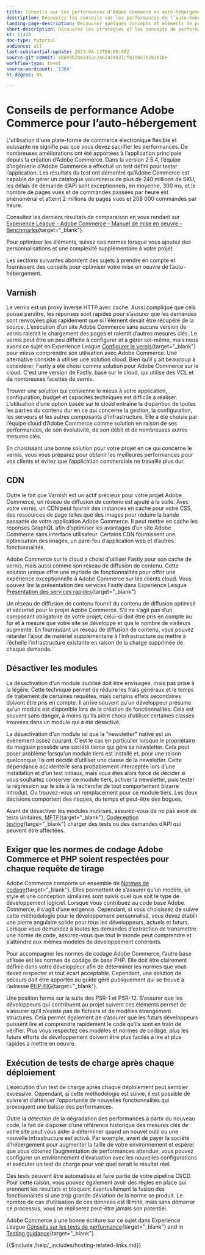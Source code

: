 ```yaml
---
title: Conseils sur les performances d’Adobe Commerce en auto-hébergement
description: Découvrez les conseils sur les performances de l’auto-hébergement, ainsi que les concepts et bonnes pratiques à prendre en compte.
landing-page-description: Découvrez quelques concepts et éléments de performance à prendre en compte lors de l’hébergement d’Adobe Commerce par vous-même.
short-description: Découvrez les stratégies et les concepts de performances pour héberger vous-même Adobe Commerce.
kt: 11420
doc-type: tutorial
audience: all
last-substantial-update: 2023-04-13T00:00:00Z
source-git-commit: ab099b2a8a353c2462424831cf8100e7e281b1be
workflow-type: tm+mt
source-wordcount: '1304'
ht-degree: 0%

---
```



# Conseils de performance Adobe Commerce pour l’auto-hébergement

L&#39;utilisation d&#39;une plate-forme de commerce électronique flexible et puissante ne signifie pas que vous devez sacrifier les performances. De nombreuses améliorations ont été apportées à l’application principale depuis la création d’Adobe Commerce. Dans la version 2.5.4, l’équipe d’ingénierie d’Adobe Commerce a effectué un test défini pour tester l’application. Les résultats du test ont démontré qu’Adobe Commerce est capable de gérer un catalogue volumineux de plus de 240 millions de SKU, les délais de demande d’API sont exceptionnels, en moyenne, 300 ms, et le nombre de pages vues et de commandes passées par heure est phénoménal et atteint 2 millions de pages vues et 208 000 commandes par heure.

Consultez les derniers résultats de comparaison en vous rendant sur [Experience League - Adobe Commerce - Manuel de mise en oeuvre - Benchmarks](https://experienceleague.adobe.com/docs/commerce-operations/implementation-playbook/infrastructure/performance/benchmarks.html){target="_blank"}.

Pour optimiser les éléments, suivez ces normes lorsque vous ajoutez des personnalisations et une complexité supplémentaire à votre projet.

Les sections suivantes abordent des sujets à prendre en compte et fournissent des conseils pour optimiser votre mise en oeuvre de l’auto-hébergement.

## Varnish

Le vernis est un proxy inverse HTTP avec cache. Aussi compliqué que cela puisse paraître, les réponses sont rapides pour s’assurer que les demandes sont renvoyées plus rapidement que si l’élément devait être récupéré de la source. L’exécution d’un site Adobe Commerce sans aucune version de vernis ralentit le chargement des pages et ralentit d’autres mesures clés. Le vernis peut être un peu difficile à configurer et à gérer soi-même, mais nous avons ce sujet en Experience League [Configurer le vernis](https://experienceleague.adobe.com/docs/commerce-operations/configuration-guide/cache/varnish/config-varnish.html){target="_blank"} pour mieux comprendre son utilisation avec Adobe Commerce. Une alternative consiste à utiliser une solution cloud. Bien qu’il y ait beaucoup à considérer, Fastly a été choisi comme solution pour Adobe Commerce sur le cloud. C&#39;est une version de Fastly, basé sur le cloud, qui utilise des VCL et de nombreuses facettes de vernis.

Trouver une solution qui convienne le mieux à votre application, configuration, budget et capacités techniques est difficile à réaliser. L’utilisation d’une option basée sur le cloud entraîne la disparition de toutes les parties du contenu dur en ce qui concerne la gestion, la configuration, les serveurs et les autres composants d’infrastructure. Elle a été choisie par l’équipe cloud d’Adobe Commerce comme solution en raison de ses performances, de son évolutivité, de son débit et de nombreuses autres mesures clés.

En choisissant une bonne solution pour votre projet en ce qui concerne le vernis, vous vous préparez pour obtenir les meilleures performances pour vos clients et évitez que l’application commerciale ne travaille plus dur.

## CDN

Outre le fait que Varnish est un actif précieux pour votre projet Adobe Commerce, un réseau de diffusion de contenu est ajouté à la suite. Avec votre vernis, un CDN peut fournir des instances en cache pour votre CSS, des ressources de page telles que des images pour réduire la bande passante de votre application Adobe Commerce. Il peut mettre en cache les réponses GraphQL afin d’optimiser les avantages d’un site Adobe Commerce sans interface utilisateur. Certains CDN fournissent une optimisation des images, un pare-feu d’application web et d’autres fonctionnalités.

Adobe Commerce sur le cloud a choisi d’utiliser Fastly pour son cache de vernis, mais aussi comme son réseau de diffusion de contenu. Cette solution unique offre une myriade de fonctionnalités pour offrir une expérience exceptionnelle à Adobe Commerce sur les clients cloud. Vous pouvez lire la présentation des services Fastly dans Experience League [Présentation des services rapides](https://experienceleague.adobe.com/docs/commerce-cloud-service/user-guide/cdn/fastly.html){target="_blank"}

Un réseau de diffusion de contenu fournit du contenu de diffusion optimisé et sécurisé pour le projet Adobe Commerce. S’il ne s’agit pas d’un composant obligatoire de votre projet, celui-ci doit être pris en compte au fur et à mesure que votre site se développe et que le nombre de visiteurs augmente. En fournissant un réseau de diffusion de contenu, vous pouvez retarder l’ajout de matériel supplémentaire à l’infrastructure ou mettre à l’échelle l’infrastructure existante en raison de la charge supprimée de chaque demande.

## Désactiver les modules

La désactivation d’un module inutilisé doit être envisagée, mais pas prise à la légère. Cette technique permet de réduire les frais généraux et le temps de traitement de certaines requêtes, mais certains effets secondaires doivent être pris en compte. Il arrive souvent qu’un développeur présume qu’un module est disponible lors de la création de fonctionnalités. Cela est souvent sans danger, à moins qu’ils aient choisi d’utiliser certaines classes trouvées dans un module qui a été désactivé.

La désactivation d’un module tel que la &quot;newsletter&quot; native est un événement assez courant. C’est le cas en particulier lorsque le propriétaire du magasin possède une société tierce qui gère sa newsletter. Cela peut poser problème lorsqu’un module tiers est installé et, pour une raison quelconque, ils ont décidé d’utiliser une classe de la newsletter. Cette dépendance accidentelle sera probablement interceptée lors d’une installation et d’un test initiaux, mais vous êtes alors forcé de décider si vous souhaitez conserver ce module tiers, activer la newsletter, puis tester la régression sur le site à la recherche de tout comportement bizarre introduit. Ou trouvez-vous un remplacement pour ce module tiers. Les deux décisions comportent des risques, du temps et peut-être des bogues.

Avant de désactiver les modules inutilisés, assurez-vous de ne pas avoir de tests unitaires, [MFTF](https://developer.adobe.com/commerce/cloud-tools/docker/test/application-testing/){target="_blank"}, [Codeception testing](https://developer.adobe.com/commerce/cloud-tools/docker/test/code-testing/){targe="_blank"} charger des tests ou des demandes d’API qui peuvent être affectées.

## Exiger que les normes de codage Adobe Commerce et PHP soient respectées pour chaque requête de tirage

Adobe Commerce comporte un ensemble de [Normes de codage](https://developer.adobe.com/commerce/php/coding-standards/){target="_blank"}. Elles permettent de s’assurer qu’un modèle, un style et une conception similaires sont suivis quel que soit le type de développement logiciel. Lorsque vous contribuez au code base Adobe Commerce, il s’agit d’une exigence. Cependant, si vous choisissez de suivre cette méthodologie pour le développement personnalisé, vous devez établir une pierre angulaire solide pour tous les développeurs, actuels et futurs. Lorsque vous demandez à toutes les demandes d’extraction de transmettre une norme de code, assurez-vous que tout le monde peut comprendre et s’attendre aux mêmes modèles de développement cohérents.

Pour accompagner les normes de codage Adobe Commerce, l’autre base utilisée est les normes de codage de base PHP. Elle doit être clairement définie dans votre développeur afin de déterminer les normes que vous devez respecter et tout écart acceptable. Cependant, une solution de secours doit être apportée au guide géré publiquement qui se trouve à l’adresse [PHP-FIG](https://www.php-fig.org){target="_blank"}.

Une position ferme sur la suite des PSR-1 et PSR-12. S’assurer que les développeurs qui contribuent au projet suivent ces éléments permet de s’assurer qu’il n’existe pas de fichiers et de modèles étrangement structurés. Cela permet également de s’assurer que les futurs développeurs puissent lire et comprendre rapidement le code qu’ils sont en train de vérifier. Plus vous respectez ces modèles et normes de codage, plus les futurs efforts de développement doivent être plus faciles à lire et plus rapides à mettre en oeuvre.

## Exécution de tests de charge après chaque déploiement

L’exécution d’un test de charge après chaque déploiement peut sembler excessive. Cependant, si cette méthodologie est suivie, il est possible de suivre et d’atténuer l’opportunité de nouvelles fonctionnalités qui provoquent une baisse des performances.

Outre la détection de la dégradation des performances à partir du nouveau code, le fait de disposer d’une référence historique des mesures clés de votre site peut vous aider à déterminer quand un nouvel outil ou une nouvelle infrastructure est activé. Par exemple, avant de payer la société d’hébergement pour augmenter la taille de votre environnement et espérer que vous obtenez l’augmentation de performances attendue, vous pouvez configurer un environnement d’évaluation avec les nouvelles configurations et exécuter un test de charge pour voir quel serait le résultat réel.

Ces tests peuvent être automatisés et faire partie de votre pipeline CI/CD. Pour cette raison, vous pouvez également avoir des règles en place qui prennent les résultats et bloquent éventuellement la fusion des fonctionnalités si une trop grande déviation de la norme se produit. Le nombre de cas d’utilisation de ces données est illimité, mais sans démarrer ce processus, vous ne réaliserez peut-être jamais son potentiel.

Adobe Commerce a une bonne écriture sur ce sujet dans Experience League [Conseils sur les tests de performance](https://experienceleague.adobe.com/docs/commerce-operations/deliver-commerce-at-scale/launch.html){target="_blank"} and in [Testing guidance](https://experienceleague.adobe.com/docs/commerce-cloud-service/user-guide/develop/test/guidance.html){target="_blank"}.

{{$include /help/_includes/hosting-related-links.md}}
